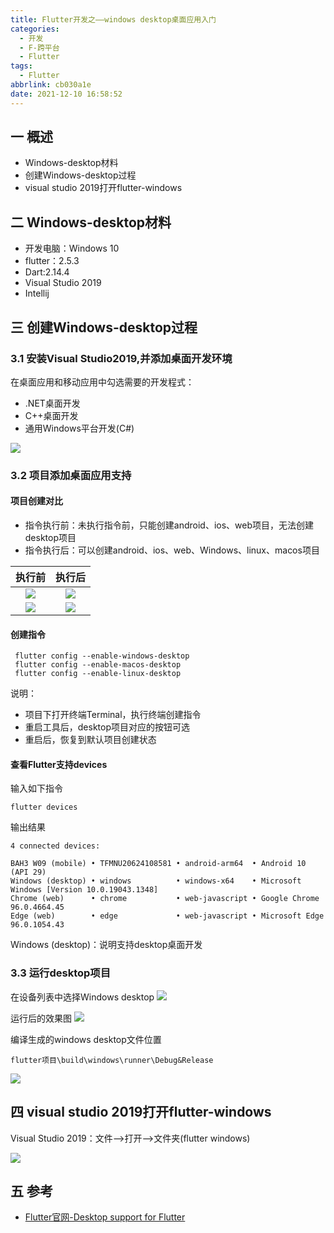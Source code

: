 ```yaml
---
title: Flutter开发之——windows desktop桌面应用入门
categories:
  - 开发
  - F-跨平台
  - Flutter
tags:
  - Flutter
abbrlink: cb030a1e
date: 2021-12-10 16:58:52
---
```

## 一 概述

* Windows-desktop材料
* 创建Windows-desktop过程
* visual studio 2019打开flutter-windows

<!--more-->

## 二 Windows-desktop材料

* 开发电脑：Windows 10
* flutter：2.5.3
* Dart:2.14.4
* Visual Studio 2019
* Intellij 

## 三 创建Windows-desktop过程

### 3.1 安装Visual Studio2019,并添加桌面开发环境

在桌面应用和移动应用中勾选需要的开发程式：

* .NET桌面开发
* C++桌面开发
* 通用Windows平台开发(C#)

![][0]

### 3.2 项目添加桌面应用支持

#### 项目创建对比

* 指令执行前：未执行指令前，只能创建android、ios、web项目，无法创建desktop项目
* 指令执行后：可以创建android、ios、web、Windows、linux、macos项目

| 执行前 | 执行后 |
| :----: | :----: |
| ![][1] | ![][2] |
| ![][4] | ![][3] |

#### 创建指令

```
 flutter config --enable-windows-desktop
 flutter config --enable-macos-desktop
 flutter config --enable-linux-desktop
```

说明：

* 项目下打开终端Terminal，执行终端创建指令
* 重启工具后，desktop项目对应的按钮可选
* 重启后，恢复到默认项目创建状态

#### 查看Flutter支持devices

输入如下指令

```
flutter devices
```

输出结果

```
4 connected devices:

BAH3 W09 (mobile) • TFMNU20624108581 • android-arm64  • Android 10 (API 29)
Windows (desktop) • windows          • windows-x64    • Microsoft Windows [Version 10.0.19043.1348]
Chrome (web)      • chrome           • web-javascript • Google Chrome 96.0.4664.45
Edge (web)        • edge             • web-javascript • Microsoft Edge 96.0.1054.43
```

Windows (desktop)：说明支持desktop桌面开发

### 3.3 运行desktop项目

在设备列表中选择Windows desktop
![][5]

运行后的效果图
![][6]

编译生成的windows desktop文件位置

```
flutter项目\build\windows\runner\Debug&Release
```

![][7]

## 四  visual studio 2019打开flutter-windows

Visual Studio 2019：文件——>打开——>文件夹(flutter windows)

![][8]

## 五 参考
* [Flutter官网-Desktop support for Flutter](https://docs.flutter.dev/desktop)


[0]:https://raw.githubusercontent.com/PGzxc/CDN/master/blog-flutter/flutter-desktop-visual-studio-support.png
[1]:https://raw.githubusercontent.com/PGzxc/CDN/master/blog-flutter/flutter-desktop-intellij-project-platform-type.png
[2]:https://raw.githubusercontent.com/PGzxc/CDN/master/blog-flutter/flutter-desktop-intellij-project-platform-types.png
[3]:https://raw.githubusercontent.com/PGzxc/CDN/master/blog-flutter/flutter-desktop-project-platform-file.png
[4]:https://raw.githubusercontent.com/PGzxc/CDN/master/blog-flutter/flutter-desktop-project-platform-files.png
[5]:https://raw.githubusercontent.com/PGzxc/CDN/master/blog-flutter/flutter-desktop-run-windows-select.png
[6]:https://raw.githubusercontent.com/PGzxc/CDN/master/blog-flutter/flutter-desktop-run-project-preview.png
[7]:https://raw.githubusercontent.com/PGzxc/CDN/master/blog-flutter/flutter-desktop-run-project-windows-files.png
[8]:https://raw.githubusercontent.com/PGzxc/CDN/master/blog-flutter/flutter-desktop-visual-studio2019-view.png